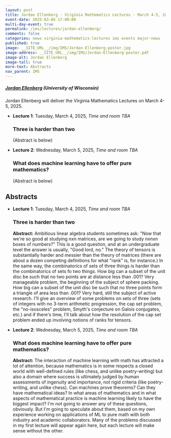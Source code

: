 ```yaml
---
layout: post
title: Jordan Ellenberg - Virginia Mathematics Lectures - March 4-5, 2025
event-date: 2025-03-04 17:00:00
multi-day-event: true
permalink: /ims/lectures/jordan-ellenberg/
comments: false
categories: news virginia-mathematics-lectures ims events major-news
published: true
image: __SITE_URL__/img/IMS/Jordan-Ellenberg-poster.jpg
image-address: __SITE_URL__/img/IMS/Jordan-Ellenberg-poster.pdf
image-alt: Jordan Ellenberg
image-tall: true
more-text: Abstracts
nav_parent: IMS
---
```



<h5 class="mt-1 mb-1"><a href="https://people.math.wisc.edu/~ellenberg/">Jordan Ellenberg</a> (University of Wisconsin)</h5>


<p>Jordan Ellenberg will deliver the Virginia Mathematics Lectures on March 4-5, 2025.</p>

- **Lecture 1**: Tuesday, March 4, 2025, *Time and room TBA*

  ### Three is harder than two

  (Abstract is below)

- **Lecture 2**: Wednesday, March 5, 2025, *Time and room TBA*

  ### What does machine learning have to offer pure mathematics?

  (Abstract is below)

<!--more-->

<h2 class="mt-4 mb-4">Abstracts</h2>

- **Lecture 1**: Tuesday, March 4, 2025, *Time and room TBA*

  ### Three is harder than two

   **Abstract:**
  Ambitious linear algebra students sometimes ask:  "Now that we're so good at studying nxn matrices, are we going to study nxnxn boxes of numbers?" This is a good question, and at an undergraduate level the answer is usually, "Good lord, no."  The theory of tensors is substantially harder and messier than the theory of matrices (there are about a dozen competing definitions for what "rank" is, for instance.)  In the same way, the combinatorics of sets of three things is harder than the combinatorics of sets fo two things.  How big can a subset of the unit disc be such that no two points are at distance less than .001?  Very manageable problem, the beginning of the subject of sphere packing.  How big can a subset of the unit disc be such that no three points form a triangle of area less than .001?  Very hard, still the subject of active research.  I'll give an overview of some problems on sets of three (sets of integers with no 3-term arithmetic progression, the cap set problem, the "no-isosceles" problem, Smyth's conjecture on Galois conjugates, etc.) and if there's time, I'll talk about how the resolution of the cap set problem ended up involving notions of ranks for tensors.

- **Lecture 2**: Wednesday, March 5, 2025, *Time and room TBA*

  ### What does machine learning have to offer pure mathematics?


  **Abstract:**
  The interaction of machine learning with math has attracted a lot of attention, because mathematics is in some respects a closed world with well-defined rules (like chess, and unlike poetry-writing) but also a domain where success is ultimately judged by human assessments of ingenuity and importance, not rigid criteria (like poetry-writing, and unlike chess). Can machines prove theorems? Can they have mathematical ideas?  In what areas of mathematics and in what aspects of mathematical practice is machine learning likely to have the biggest impact?  I'm not going to answer any of these questions, obviously.  But I'm going to speculate about them, based on my own experience working on applications of ML to pure math with both industry and academic collaborators.   Many of the problems discussed in my first lecture will appear again here, but each lecture will make sense without the other.
